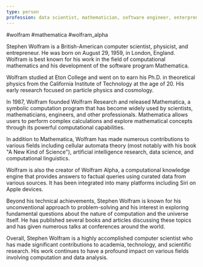 ```yaml
---
type: person
profession: data scientist, mathematician, software engineer, enterpreneur
---
```

#wolfram #mathematica #wolfram_alpha

Stephen Wolfram is a British-American computer scientist, physicist, and entrepreneur. He was born on August 29, 1959, in London, England. Wolfram is best known for his work in the field of computational mathematics and his development of the software program Mathematica.

Wolfram studied at Eton College and went on to earn his Ph.D. in theoretical physics from the California Institute of Technology at the age of 20. His early research focused on particle physics and cosmology.

In 1987, Wolfram founded Wolfram Research and released Mathematica, a symbolic computation program that has become widely used by scientists, mathematicians, engineers, and other professionals. Mathematica allows users to perform complex calculations and explore mathematical concepts through its powerful computational capabilities.

In addition to Mathematica, Wolfram has made numerous contributions to various fields including cellular automata theory (most notably with his book "A New Kind of Science"), artificial intelligence research, data science, and computational linguistics.

Wolfram is also the creator of Wolfram Alpha, a computational knowledge engine that provides answers to factual queries using curated data from various sources. It has been integrated into many platforms including Siri on Apple devices.

Beyond his technical achievements, Stephen Wolfram is known for his unconventional approach to problem-solving and his interest in exploring fundamental questions about the nature of computation and the universe itself. He has published several books and articles discussing these topics and has given numerous talks at conferences around the world.

Overall, Stephen Wolfram is a highly accomplished computer scientist who has made significant contributions to academia, technology, and scientific research. His work continues to have a profound impact on various fields involving computation and data analysis.